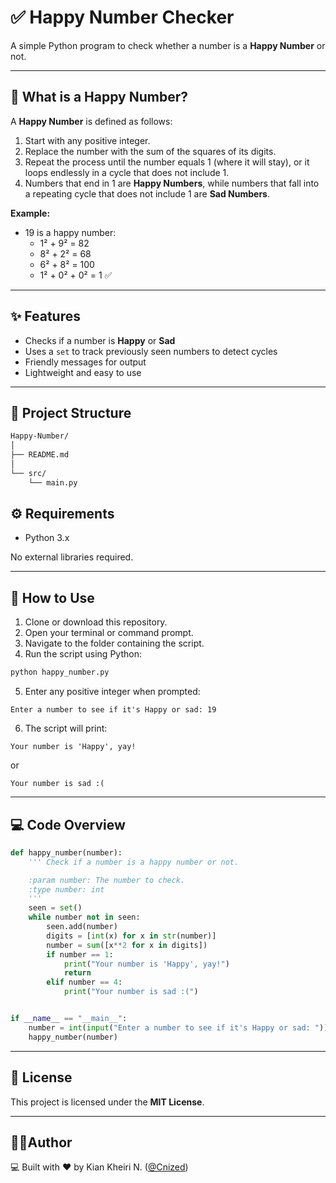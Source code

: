 
# ✅ Happy Number Checker

A simple Python program to check whether a number is a **Happy Number** or not.

---

## 📖 What is a Happy Number?

A **Happy Number** is defined as follows:

1. Start with any positive integer.
2. Replace the number with the sum of the squares of its digits.
3. Repeat the process until the number equals 1 (where it will stay), or it loops endlessly in a cycle that does not include 1.
4. Numbers that end in 1 are **Happy Numbers**, while numbers that fall into a repeating cycle that does not include 1 are **Sad Numbers**.

**Example:**

- 19 is a happy number:
  - 1² + 9² = 82  
  - 8² + 2² = 68  
  - 6² + 8² = 100  
  - 1² + 0² + 0² = 1 ✅

---

## ✨ Features

- Checks if a number is **Happy** or **Sad**
- Uses a `set` to track previously seen numbers to detect cycles
- Friendly messages for output
- Lightweight and easy to use

---
## 📂 Project Structure
```bash
Happy-Number/
│
├── README.md              
│
└── src/
    └── main.py            
```
## ⚙️ Requirements

- Python 3.x

No external libraries required.

---

## 🚀 How to Use

1. Clone or download this repository.
2. Open your terminal or command prompt.
3. Navigate to the folder containing the script.
4. Run the script using Python:

```bash
python happy_number.py
```

5. Enter any positive integer when prompted:

```
Enter a number to see if it's Happy or sad: 19
```

6. The script will print:

```
Your number is 'Happy', yay!
```

or

```
Your number is sad :(
```

---

## 💻 Code Overview

```python
def happy_number(number):
    ''' Check if a number is a happy number or not.

    :param number: The number to check.
    :type number: int
    '''
    seen = set()
    while number not in seen:
        seen.add(number) 
        digits = [int(x) for x in str(number)]
        number = sum([x**2 for x in digits])
        if number == 1:
            print("Your number is 'Happy', yay!")
            return
        elif number == 4:
            print("Your number is sad :(")


if __name__ == "__main__":
    number = int(input("Enter a number to see if it's Happy or sad: "))
    happy_number(number)
```

---

## 📜 License

This project is licensed under the **MIT License**.

---
## 👨‍💻Author 
💻 Built with ❤️ by Kian Kheiri N. ([@Cnized](https://github.com/Cnized))